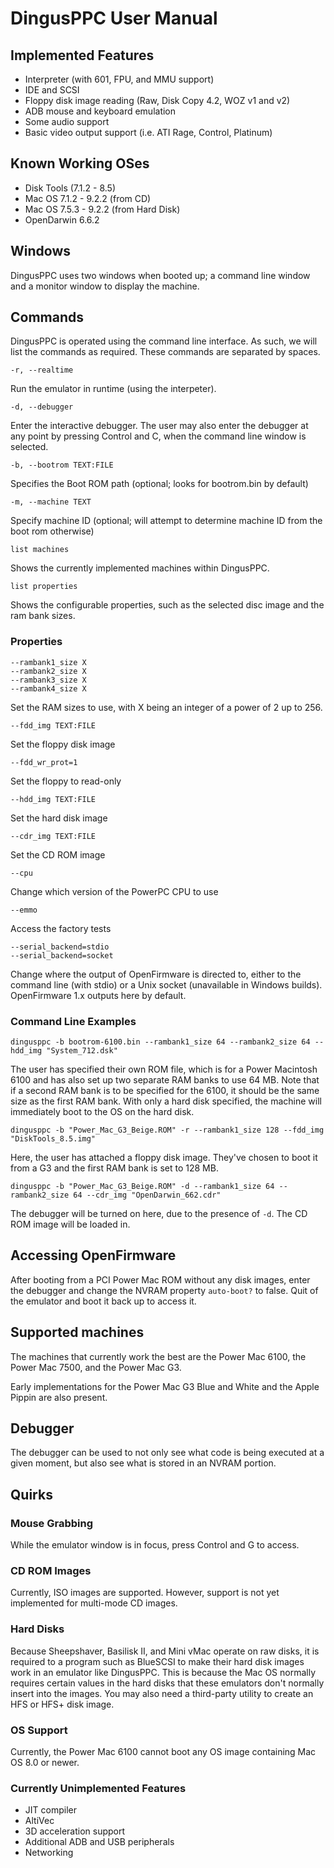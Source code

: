 # DingusPPC User Manual

## Implemented Features

* Interpreter (with 601, FPU, and MMU support)
* IDE and SCSI 
* Floppy disk image reading (Raw, Disk Copy 4.2, WOZ v1 and v2)
* ADB mouse and keyboard emulation
* Some audio support
* Basic video output support (i.e. ATI Rage, Control, Platinum)

## Known Working OSes

* Disk Tools (7.1.2 - 8.5) 
* Mac OS 7.1.2 - 9.2.2 (from CD)
* Mac OS 7.5.3 - 9.2.2 (from Hard Disk)
* OpenDarwin 6.6.2

## Windows

DingusPPC uses two windows when booted up; a command line window and a monitor window to display the machine.

## Commands

DingusPPC is operated using the command line interface. As such, we will list the commands as required. These commands are separated by spaces.

```
-r, --realtime
```

Run the emulator in runtime (using the interpeter).

```
-d, --debugger
```

Enter the interactive debugger. The user may also enter the debugger at any point by pressing Control and C, when the command line window is selected.

```
-b, --bootrom TEXT:FILE
```

Specifies the Boot ROM path (optional; looks for bootrom.bin by default)

```
-m, --machine TEXT
```

Specify machine ID (optional; will attempt to determine machine ID from the boot rom otherwise)

```
list machines
```

Shows the currently implemented machines within DingusPPC.

```
list properties
```

Shows the configurable properties, such as the selected disc image and the ram bank sizes.

### Properties

```
--rambank1_size X
--rambank2_size X
--rambank3_size X
--rambank4_size X
```

Set the RAM sizes to use, with X being an integer of a power of 2 up to 256.

```
--fdd_img TEXT:FILE
```

Set the floppy disk image

```
--fdd_wr_prot=1
```

Set the floppy to read-only

```
--hdd_img TEXT:FILE
```

Set the hard disk image

```
--cdr_img TEXT:FILE
```

Set the CD ROM image

```
--cpu
```

Change which version of the PowerPC CPU to use

```
--emmo
```

Access the factory tests

```
--serial_backend=stdio
--serial_backend=socket
```

Change where the output of OpenFirmware is directed to, either to the command line (with stdio) or a Unix socket (unavailable in Windows builds). OpenFirmware 1.x outputs here by default.

### Command Line Examples

```
dingusppc -b bootrom-6100.bin --rambank1_size 64 --rambank2_size 64 --hdd_img "System_712.dsk"
```

The user has specified their own ROM file, which is for a Power Macintosh 6100 and has also set up two separate RAM banks to use 64 MB. Note that if a second RAM bank is to be specified for the 6100, it should be the same size as the first RAM bank. With only a hard disk specified, the machine will immediately boot to the OS on the hard disk.

```
dingusppc -b "Power_Mac_G3_Beige.ROM" -r --rambank1_size 128 --fdd_img "DiskTools_8.5.img"
```

Here, the user has attached a floppy disk image. They've chosen to boot it from a G3 and the first RAM bank is set to 128 MB.

```
dingusppc -b "Power_Mac_G3_Beige.ROM" -d --rambank1_size 64 --rambank2_size 64 --cdr_img "OpenDarwin_662.cdr"
```

The debugger will be turned on here, due to the presence of `-d`. The CD ROM image will be loaded in.

## Accessing OpenFirmware

After booting from a PCI Power Mac ROM without any disk images, enter the debugger and change the NVRAM property `auto-boot?` to false. Quit of the emulator and boot it back up to access it.

## Supported machines

The machines that currently work the best are the Power Mac 6100, the Power Mac 7500, and the Power Mac G3.

Early implementations for the Power Mac G3 Blue and White and the Apple Pippin are also present.

## Debugger

The debugger can be used to not only see what code is being executed at a given moment, but also see what is stored in an NVRAM portion.

## Quirks
### Mouse Grabbing

While the emulator window is in focus, press Control and G to access.

### CD ROM Images

Currently, ISO images are supported. However, support is not yet implemented for multi-mode CD images.

### Hard Disks

Because Sheepshaver, Basilisk II, and Mini vMac operate on raw disks, it is required to a program such as BlueSCSI to make their hard disk images work in an emulator like DingusPPC. This is because the Mac OS normally requires certain values in the hard disks that these emulators don't normally insert into the images. You may also need a third-party utility to create an HFS or HFS+ disk image.

### OS Support

Currently, the Power Mac 6100 cannot boot any OS image containing Mac OS 8.0 or newer.

### Currently Unimplemented Features

* JIT compiler
* AltiVec
* 3D acceleration support
* Additional ADB and USB peripherals
* Networking